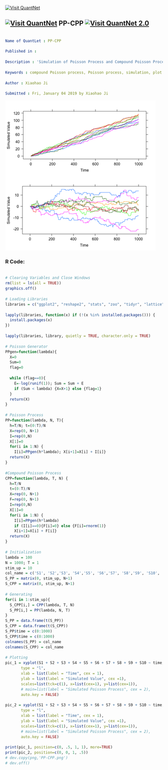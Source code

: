 
[<img src="https://github.com/QuantLet/Styleguide-and-FAQ/blob/master/pictures/banner.png" width="888" alt="Visit QuantNet">](http://quantlet.de/)

## [<img src="https://github.com/QuantLet/Styleguide-and-FAQ/blob/master/pictures/qloqo.png" alt="Visit QuantNet">](http://quantlet.de/) **PP-CPP** [<img src="https://github.com/QuantLet/Styleguide-and-FAQ/blob/master/pictures/QN2.png" width="60" alt="Visit QuantNet 2.0">](http://quantlet.de/)

```yaml

Name of QuantLet : PP-CPP

Published in : 

Description : 'Simulation of Poisson Process and Compound Poisson Process with Poisson Generating Function.'

Keywords : compound Poisson process, Poisson process, simulation, plot

Author : Xiaohao Ji

Submitted : Fri, January 04 2019 by Xiaohao Ji

```

![Picture1](PP-CPP.png)


### R Code:
```r

# Clearing Variables and Close Windows
rm(list = ls(all = TRUE))
graphics.off()

# Loading Libraries
libraries = c("ggplot2", "reshape2", "stats", "zoo", "tidyr", "lattice")

lapply(libraries, function(x) if (!(x %in% installed.packages())) {
  install.packages(x)
})

lapply(libraries, library, quietly = TRUE, character.only = TRUE)

# Poisson Generator
PPgen=function(lambda){
  X=0
  Sum=0
  flag=0

  while (flag==0){
    E=-log(runif(1)); Sum = Sum + E
    if (Sum < lambda) {X=X+1} else {flag=1}
  }
  return(X)
}

# Poisson Process
PP=function(lambda, N, T){
  h=T/N; t=(0:T)/N 
  X=rep(0, N+1)
  I=rep(0,N)
  X[1]=0
  for(i in 1:N) {
    I[i]=PPgen(h*lambda); X[i+1]=X[i] + I[i]}
  return(X)
}

#Compound Poisson Process
CPP=function(lambda, T, N) {
  h=T/N
  t=(0:T)/N
  X=rep(0, N+1)
  F=rep(0, N+1)
  I=rep(0,N)
  X[1]=0
  for(i in 1:N) {
    I[i]=PPgen(h*lambda)
    if (I[i]==0){F[i]=0} else {F[i]=rnorm(1)}
    X[i+1]=X[i] + F[i]}
  return(X)
}

# Initialization
lambda = 100
N = 1000; T = 1
stim_up = 10
col_name = c('S1', 'S2','S3', 'S4','S5', 'S6','S7', 'S8','S9', 'S10', 'time')
S_PP = matrix(0, stim_up, N+1)
S_CPP = matrix(0, stim_up, N+1)

# Generating 
for(i in 1:stim_up){
  S_CPP[i,] = CPP(lambda, T, N)
  S_PP[i,] = PP(lambda, N, T)
}
S_PP = data.frame(t(S_PP))
S_CPP = data.frame(t(S_CPP))
S_PP$time = c(0:1000)
S_CPP$time = c(0:1000)
colnames(S_PP) = col_name
colnames(S_CPP) = col_name

# Plotting
pic_1 = xyplot(S1 + S2 + S3 + S4 + S5 + S6 + S7 + S8 + S9 + S10 ~ time, data = S_PP, 
       type = "l", 
       xlab = list(label = "Time", cex = 1), 
       ylab = list(label = "Simulated Value", cex =1), 
       scales=list(tck=c(1), x=list(cex=1), y=list(cex=1)),
       # main=list(label = "Simulated Poisson Process", cex = 2),
       auto.key = FALSE)

pic_2 = xyplot(S1 + S2 + S3 + S4 + S5 + S6 + S7 + S8 + S9 + S10 ~ time, data = S_CPP, 
       type = "l", 
       xlab = list(label = "Time", cex = 1), 
       ylab = list(label = "Simulated Value", cex =1), 
       scales=list(tck=c(1), x=list(cex=1), y=list(cex=1)),
       # main=list(label = "Simulated Poisson Process", cex = 2),
       auto.key = FALSE)

print(pic_1, position=c(0, .5, 1, 1), more=TRUE)
print(pic_2, position=c(0, 0, 1, .5))
# dev.copy(png,'PP-CPP.png')
# dev.off()

```
